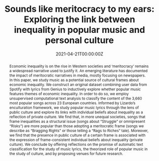 ---
abstract: "Economic inequality is on the rise in Western societies and ‘meritocracy’ remains a widespread narrative used to justify it. An emerging literature has documented the impact of meritocratic narratives in media, mostly focusing on newspapers. In this paper, we study music as a potential source of cultural frames about economic inequality. We construct an original dataset combining user data from Spotify with lyrics from Genius to inductively explore whether popular music features themes of economic inequality. In order to do so, we employ unsupervised computational text analysis to classify the content of the 3,660 most popular songs across 23 European countries. Informed by Lizardo’s enculturation framework, we study popular music lyrics through the lens of public culture and explore its links with individual beliefs about inequality as a reflection of private culture. We find that, in more unequal societies, songs that frame inequalities as a structural issue (songs about “Struggle” or omnipresent “Risks”) are more popular than those adopting a meritocratic frame (songs we describe as “Bragging Rights” or those telling a “Rags to Riches” tale). Moreover, we find that the presence in public culture of a certain frame is associated with the expression of frame-consistent individual beliefs about inequality (private culture). We conclude by offering reflections on the promise of automatic text classification for the study of music lyrics, the theorized role of popular music in the study of culture, and by proposing venues for future research."
authors:
- admin
- Jonathan Mijs
date: "2021-04-21T00:00:00Z"
doi: "10.1080/1369118X.2021.2020870"
featured: false
image:
  caption: ""
  focal_point: ""
  preview_only: false
projects: [music&meritocracy]
publication: ""
publication_short: ""
publication_types:
- "2"
publishDate: ""
slides: ""
summary:
tags:
- Music
- Meritocracy
- Inequalities
- Unsupervised Text Analysis
- Computational Methods
title: "Sounds like meritocracy to my ears: Exploring the link between inequality in popular music and personal culture"
url_code: "https://osf.io/fm2j4/"
url_dataset: "https://osf.io/f4r86/"
url_pdf: "./files/articles/2022_carbone_mijs.pdf"
url_poster: ""
url_project: ""
url_slides: ""
url_source: ""
url_video: ""
---